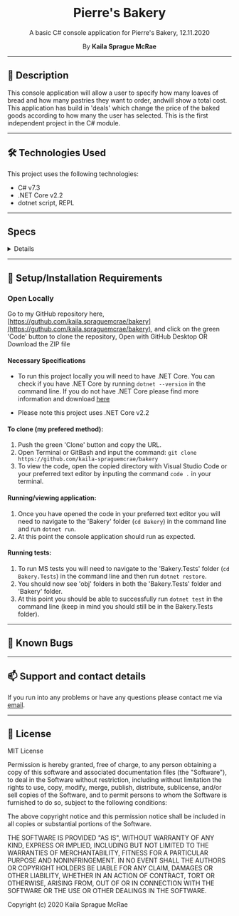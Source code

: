 <br>
<h1 align = "center">
<b> Pierre's Bakery </b>
</h1>

<p align = "center">
A basic C# console application for Pierre's Bakery, 12.11.2020
</p>

<p align = "center">
 By <b>Kaila Sprague McRae</b>
 </p>

--------------------

## 📖  Description

This console application will allow a user to specify how many loaves of bread and how many pastries they want to order, andwill show a total cost. This application has build in 'deals' which change the price of the baked goods according to how many the user has selected. This is the first independent project in the C# module.

--------------------

## 🛠️ Technologies Used

This project uses the following technologies:

- C# v7.3
- .NET Core v2.2
- dotnet script, REPL

-------------------

## Specs

<details>

| Test | Input | Output |
| :------------- | :------------- | :------------- |
| **Bread**|||
| Should create an instance of Bread | Assert.AreEqual(typeof(Bread), newBread.GetType()); | true |


</details>

-------------------

## 🔧 Setup/Installation Requirements

### Open Locally

Go to my GitHub repository here, [https://guthub.com/kaila.spraguemcrae/bakery](https://guthub.com/kaila.spraguemcrae/bakery), and click on the green 'Code' button to clone the repository, Open with GitHub Desktop OR Download the ZIP file

#### Necessary Specifications

- To run this project locally you will need to have .NET Core. You can check if you have .NET Core by running `dotnet --version` in the command line. If you do not have .NET Core please find more information and download [here](https://dotnet.microsoft.com/download/dotnet-core)

* Please note this project uses .NET Core v2.2

#### To clone (my prefered method):
1. Push the green 'Clone' button and copy the URL.
2. Open Terminal or GitBash and input the command: `git clone https://github.com/kaila-spraguemcrae/bakery`
3. To view the code, open the copied directory with Visual Studio Code or your preferred text editor by inputing the command `code .` in your terminal.

#### Running/viewing application:

1. Once you have opened the code in your preferred text editor you will need to navigate to the 'Bakery' folder (`cd Bakery`) in the command line and run `dotnet run`.
2. At this point the console application should run as expected. 

#### Running tests:

1. To run MS tests you will need to navigate to the 'Bakery.Tests' folder (`cd Bakery.Tests`) in the command line and then run `dotnet restore`. 
2. You should now see 'obj' folders in both the 'Bakery.Tests' folder and 'Bakery' folder.
3. At this point you should be able to successfully run `dotnet test` in the command line (keep in mind you should still be in the Bakery.Tests folder). 

--------------------------

## 🐛 Known Bugs

--------------------------

## 📫 Support and contact details

If you run into any problems or have any questions please contact me via [email](mailto:kaila.sprague@icloud.com).

---------------------------

## 📘 License

MIT License

Permission is hereby granted, free of charge, to any person obtaining a copy
of this software and associated documentation files (the "Software"), to deal
in the Software without restriction, including without limitation the rights
to use, copy, modify, merge, publish, distribute, sublicense, and/or sell
copies of the Software, and to permit persons to whom the Software is
furnished to do so, subject to the following conditions:

The above copyright notice and this permission notice shall be included in all
copies or substantial portions of the Software.

THE SOFTWARE IS PROVIDED "AS IS", WITHOUT WARRANTY OF ANY KIND, EXPRESS OR
IMPLIED, INCLUDING BUT NOT LIMITED TO THE WARRANTIES OF MERCHANTABILITY,
FITNESS FOR A PARTICULAR PURPOSE AND NONINFRINGEMENT. IN NO EVENT SHALL THE
AUTHORS OR COPYRIGHT HOLDERS BE LIABLE FOR ANY CLAIM, DAMAGES OR OTHER
LIABILITY, WHETHER IN AN ACTION OF CONTRACT, TORT OR OTHERWISE, ARISING FROM,
OUT OF OR IN CONNECTION WITH THE SOFTWARE OR THE USE OR OTHER DEALINGS IN THE
SOFTWARE.

Copyright (c) 2020 Kaila Sprague McRae